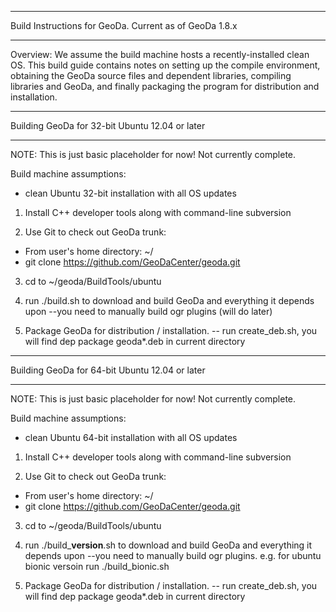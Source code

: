 *****************************************************************
Build Instructions for GeoDa.  Current as of GeoDa 1.8.x 
*****************************************************************

Overview: We assume the build machine hosts a recently-installed
clean OS.  This build guide contains notes on setting up the compile
environment, obtaining the GeoDa source files and dependent libraries,
compiling libraries and GeoDa, and finally packaging the program
for distribution and installation.

*******************************************************
Building GeoDa for 32-bit Ubuntu 12.04 or later 
*******************************************************

NOTE: This is just basic placeholder for now!  Not currently complete.

Build machine assumptions:
- clean Ubuntu 32-bit installation with all OS updates

1. Install C++ developer tools along with command-line subversion

2. Use Git to check out GeoDa trunk:
 - From user's home directory: ~/
 - git clone https://github.com/GeoDaCenter/geoda.git
 
3. cd to ~/geoda/BuildTools/ubuntu

4. run ./build.sh to download and build GeoDa and everything it depends upon
--you need to manually build ogr plugins (will do later)

5. Package GeoDa for distribution / installation.
-- run create_deb.sh, you will find dep package geoda*.deb in current directory 


*******************************************************
Building GeoDa for 64-bit Ubuntu 12.04 or later
*******************************************************

NOTE: This is just basic placeholder for now!  Not currently complete.

Build machine assumptions:
- clean Ubuntu 64-bit installation with all OS updates

1. Install C++ developer tools along with command-line subversion

2. Use Git to check out GeoDa trunk:
 - From user's home directory: ~/
 - git clone https://github.com/GeoDaCenter/geoda.git
 
3. cd to ~/geoda/BuildTools/ubuntu

4. run ./build_**version**.sh to download and build GeoDa and everything it depends upon
--you need to manually build ogr plugins.
e.g. for ubuntu bionic versoin run ./build_bionic.sh

5. Package GeoDa for distribution / installation.
-- run create_deb.sh, you will find dep package geoda*.deb in current directory 

